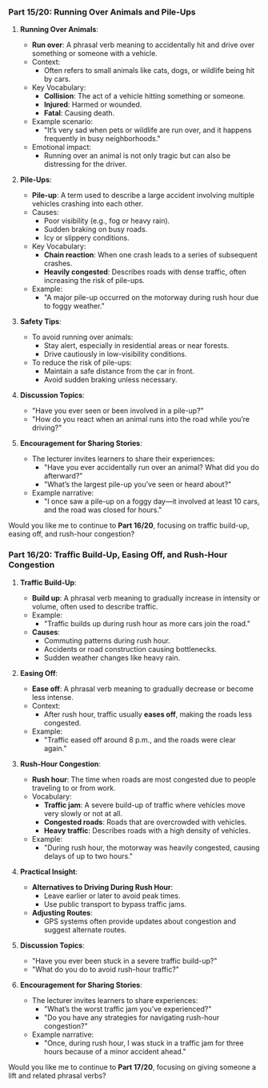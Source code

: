 ### Part 15/20: Running Over Animals and Pile-Ups

1. **Running Over Animals**:
    
    - **Run over**: A phrasal verb meaning to accidentally hit and drive over something or someone with a vehicle.
    - Context:
        - Often refers to small animals like cats, dogs, or wildlife being hit by cars.
    - Key Vocabulary:
        - **Collision**: The act of a vehicle hitting something or someone.
        - **Injured**: Harmed or wounded.
        - **Fatal**: Causing death.
    - Example scenario:
        - "It’s very sad when pets or wildlife are run over, and it happens frequently in busy neighborhoods."
    - Emotional impact:
        - Running over an animal is not only tragic but can also be distressing for the driver.
2. **Pile-Ups**:
    
    - **Pile-up**: A term used to describe a large accident involving multiple vehicles crashing into each other.
    - Causes:
        - Poor visibility (e.g., fog or heavy rain).
        - Sudden braking on busy roads.
        - Icy or slippery conditions.
    - Key Vocabulary:
        - **Chain reaction**: When one crash leads to a series of subsequent crashes.
        - **Heavily congested**: Describes roads with dense traffic, often increasing the risk of pile-ups.
    - Example:
        - "A major pile-up occurred on the motorway during rush hour due to foggy weather."
3. **Safety Tips**:
    
    - To avoid running over animals:
        - Stay alert, especially in residential areas or near forests.
        - Drive cautiously in low-visibility conditions.
    - To reduce the risk of pile-ups:
        - Maintain a safe distance from the car in front.
        - Avoid sudden braking unless necessary.
4. **Discussion Topics**:
    
    - "Have you ever seen or been involved in a pile-up?"
    - "How do you react when an animal runs into the road while you’re driving?"
5. **Encouragement for Sharing Stories**:
    
    - The lecturer invites learners to share their experiences:
        - "Have you ever accidentally run over an animal? What did you do afterward?"
        - "What’s the largest pile-up you’ve seen or heard about?"
    - Example narrative:
        - "I once saw a pile-up on a foggy day—it involved at least 10 cars, and the road was closed for hours."

Would you like me to continue to **Part 16/20**, focusing on traffic build-up, easing off, and rush-hour congestion?

### Part 16/20: Traffic Build-Up, Easing Off, and Rush-Hour Congestion

1. **Traffic Build-Up**:
    
    - **Build up**: A phrasal verb meaning to gradually increase in intensity or volume, often used to describe traffic.
    - Example:
        - "Traffic builds up during rush hour as more cars join the road."
    - **Causes**:
        - Commuting patterns during rush hour.
        - Accidents or road construction causing bottlenecks.
        - Sudden weather changes like heavy rain.
2. **Easing Off**:
    
    - **Ease off**: A phrasal verb meaning to gradually decrease or become less intense.
    - Context:
        - After rush hour, traffic usually **eases off**, making the roads less congested.
    - Example:
        - "Traffic eased off around 8 p.m., and the roads were clear again."
3. **Rush-Hour Congestion**:
    
    - **Rush hour**: The time when roads are most congested due to people traveling to or from work.
    - Vocabulary:
        - **Traffic jam**: A severe build-up of traffic where vehicles move very slowly or not at all.
        - **Congested roads**: Roads that are overcrowded with vehicles.
        - **Heavy traffic**: Describes roads with a high density of vehicles.
    - Example:
        - "During rush hour, the motorway was heavily congested, causing delays of up to two hours."
4. **Practical Insight**:
    
    - **Alternatives to Driving During Rush Hour**:
        - Leave earlier or later to avoid peak times.
        - Use public transport to bypass traffic jams.
    - **Adjusting Routes**:
        - GPS systems often provide updates about congestion and suggest alternate routes.
5. **Discussion Topics**:
    
    - "Have you ever been stuck in a severe traffic build-up?"
    - "What do you do to avoid rush-hour traffic?"
6. **Encouragement for Sharing Stories**:
    
    - The lecturer invites learners to share experiences:
        - "What’s the worst traffic jam you’ve experienced?"
        - "Do you have any strategies for navigating rush-hour congestion?"
    - Example narrative:
        - "Once, during rush hour, I was stuck in a traffic jam for three hours because of a minor accident ahead."

Would you like me to continue to **Part 17/20**, focusing on giving someone a lift and related phrasal verbs?